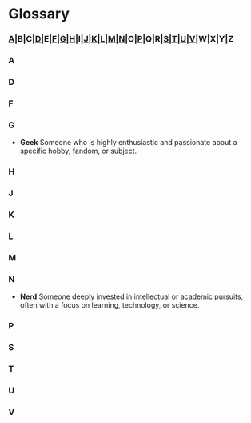 # Glossary

### [A](#a)|B|C|[D](#d)|E|[F](#f)|[G](#g)|[H](#h)|I|[J](#j)|[K](#k)|[L](#l)|[M](#m)|[N](#n)|O|[P](#p)|Q|R|[S](#s)|[T](#t)|[U](#u)|[V](#v)|W|X|Y|Z  

### A

### D

### F

### G

* **Geek**  Someone who is highly enthusiastic and passionate about a specific hobby, fandom, or subject.

### H

### J

### K

### L

### M

### N

* **Nerd** Someone deeply invested in intellectual or academic pursuits, often with a focus on learning, technology, or science.

### P

### S

### T

### U

### V
